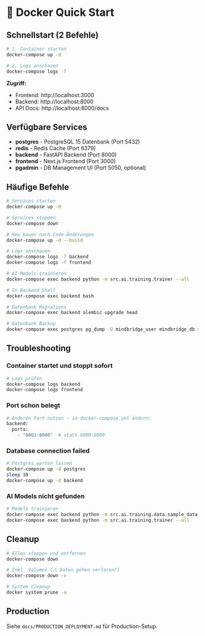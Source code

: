 # 🐳 Docker Quick Start

## Schnellstart (2 Befehle)

```bash
# 1. Container starten
docker-compose up -d

# 2. Logs anschauen
docker-compose logs -f
```

**Zugriff:**
- Frontend: http://localhost:3000
- Backend: http://localhost:8000
- API Docs: http://localhost:8000/docs

## Verfügbare Services

- **postgres** - PostgreSQL 15 Datenbank (Port 5432)
- **redis** - Redis Cache (Port 6379)
- **backend** - FastAPI Backend (Port 8000)
- **frontend** - Next.js Frontend (Port 3000)
- **pgadmin** - DB Management UI (Port 5050, optional)

## Häufige Befehle

```bash
# Services starten
docker-compose up -d

# Services stoppen
docker-compose down

# Neu bauen nach Code-Änderungen
docker-compose up -d --build

# Logs anschauen
docker-compose logs -f backend
docker-compose logs -f frontend

# AI Models trainieren
docker-compose exec backend python -m src.ai.training.trainer --all

# In Backend Shell
docker-compose exec backend bash

# Datenbank Migrations
docker-compose exec backend alembic upgrade head

# Datenbank Backup
docker-compose exec postgres pg_dump -U mindbridge_user mindbridge_db > backup.sql
```

## Troubleshooting

### Container startet und stoppt sofort
```bash
# Logs prüfen
docker-compose logs backend
docker-compose logs frontend
```

### Port schon belegt
```bash
# Anderen Port nutzen - in docker-compose.yml ändern:
backend:
  ports:
    - "8001:8000"  # statt 8000:8000
```

### Database connection failed
```bash
# Postgres warten lassen
docker-compose up -d postgres
sleep 10
docker-compose up -d backend
```

### AI Models nicht gefunden
```bash
# Models trainieren
docker-compose exec backend python -m src.ai.training.data.sample_data_generator
docker-compose exec backend python -m src.ai.training.trainer --all
```

## Cleanup

```bash
# Alles stoppen und entfernen
docker-compose down

# Inkl. Volumes (⚠️ Daten gehen verloren!)
docker-compose down -v

# System cleanup
docker system prune -a
```

## Production

Siehe `docs/PRODUCTION_DEPLOYMENT.md` für Production-Setup.
